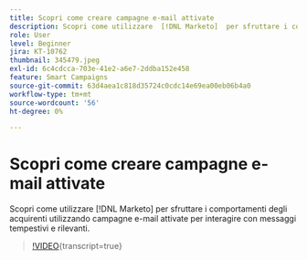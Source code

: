 ```yaml
---
title: Scopri come creare campagne e-mail attivate
description: Scopri come utilizzare  [!DNL Marketo]  per sfruttare i comportamenti degli acquirenti utilizzando campagne e-mail attivate per interagire con messaggi tempestivi e rilevanti.
role: User
level: Beginner
jira: KT-10762
thumbnail: 345479.jpeg
exl-id: 6c4cdcca-703e-41e2-a6e7-2ddba152e458
feature: Smart Campaigns
source-git-commit: 63d4aea1c818d35724c0cdc14e69ea00eb06b4a0
workflow-type: tm+mt
source-wordcount: '56'
ht-degree: 0%

---
```


# Scopri come creare campagne e-mail attivate

Scopri come utilizzare [!DNL Marketo] per sfruttare i comportamenti degli acquirenti utilizzando campagne e-mail attivate per interagire con messaggi tempestivi e rilevanti.

>[!VIDEO](https://video.tv.adobe.com/v/345479/?quality=12&learn=on){transcript=true}
